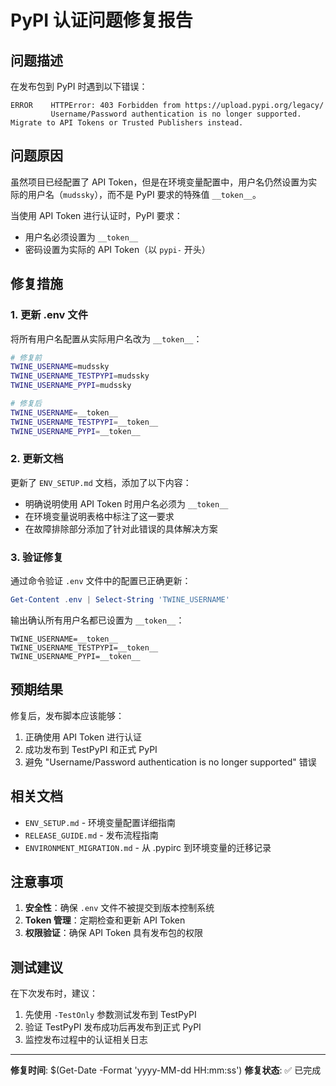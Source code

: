 # PyPI 认证问题修复报告

## 问题描述

在发布包到 PyPI 时遇到以下错误：

```
ERROR    HTTPError: 403 Forbidden from https://upload.pypi.org/legacy/
         Username/Password authentication is no longer supported. Migrate to API Tokens or Trusted Publishers instead.
```

## 问题原因

虽然项目已经配置了 API Token，但是在环境变量配置中，用户名仍然设置为实际的用户名（`mudssky`），而不是 PyPI 要求的特殊值 `__token__`。

当使用 API Token 进行认证时，PyPI 要求：
- 用户名必须设置为 `__token__`
- 密码设置为实际的 API Token（以 `pypi-` 开头）

## 修复措施

### 1. 更新 .env 文件

将所有用户名配置从实际用户名改为 `__token__`：

```bash
# 修复前
TWINE_USERNAME=mudssky
TWINE_USERNAME_TESTPYPI=mudssky
TWINE_USERNAME_PYPI=mudssky

# 修复后
TWINE_USERNAME=__token__
TWINE_USERNAME_TESTPYPI=__token__
TWINE_USERNAME_PYPI=__token__
```

### 2. 更新文档

更新了 `ENV_SETUP.md` 文档，添加了以下内容：

- 明确说明使用 API Token 时用户名必须为 `__token__`
- 在环境变量说明表格中标注了这一要求
- 在故障排除部分添加了针对此错误的具体解决方案

### 3. 验证修复

通过命令验证 `.env` 文件中的配置已正确更新：

```powershell
Get-Content .env | Select-String 'TWINE_USERNAME'
```

输出确认所有用户名都已设置为 `__token__`：

```
TWINE_USERNAME=__token__
TWINE_USERNAME_TESTPYPI=__token__
TWINE_USERNAME_PYPI=__token__
```

## 预期结果

修复后，发布脚本应该能够：

1. 正确使用 API Token 进行认证
2. 成功发布到 TestPyPI 和正式 PyPI
3. 避免 "Username/Password authentication is no longer supported" 错误

## 相关文档

- `ENV_SETUP.md` - 环境变量配置详细指南
- `RELEASE_GUIDE.md` - 发布流程指南
- `ENVIRONMENT_MIGRATION.md` - 从 .pypirc 到环境变量的迁移记录

## 注意事项

1. **安全性**：确保 `.env` 文件不被提交到版本控制系统
2. **Token 管理**：定期检查和更新 API Token
3. **权限验证**：确保 API Token 具有发布包的权限

## 测试建议

在下次发布时，建议：

1. 先使用 `-TestOnly` 参数测试发布到 TestPyPI
2. 验证 TestPyPI 发布成功后再发布到正式 PyPI
3. 监控发布过程中的认证相关日志

---

**修复时间**: $(Get-Date -Format 'yyyy-MM-dd HH:mm:ss')
**修复状态**: ✅ 已完成